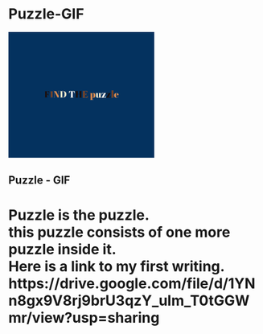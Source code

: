# Puzzle-GIF</br>

![](output.gif)

## Puzzle - GIF 

<h1>Puzzle is the puzzle.</br>
this puzzle consists of one more puzzle inside it.</br>
Here is a link to my first writing.</br>
https://drive.google.com/file/d/1YNn8gx9V8rj9brU3qzY_ulm_T0tGGWmr/view?usp=sharing

